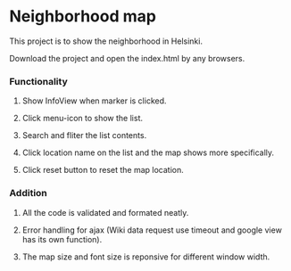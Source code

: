 # Neighborhood map

This project is to show the neighborhood in Helsinki.

Download the project and open the index.html by any browsers.

### Functionality

1. Show InfoView when marker is clicked.

2. Click menu-icon to show the list.

3. Search and fliter the list contents.

4. Click location name on the list and the map shows more specifically.

5. Click reset button to reset the map location.

### Addition

1. All the code is validated and formated neatly.

2. Error handling for ajax (Wiki data request use timeout and google view has its own function).

3. The map size and font size is reponsive for different window width.